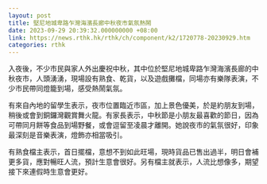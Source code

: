 ```yaml
---
layout: post
title: 堅尼地城卑路乍灣海濱長廊中秋夜市氣氛熱鬧
date: 2023-09-29 20:39:32.000000000 +08:00
link: https://news.rthk.hk/rthk/ch/component/k2/1720778-20230929.htm
categories: rthk
---
```


入夜後，不少市民與家人外出慶祝中秋，其中位於堅尼地城卑路乍灣海濱長廊的中秋夜市，人頭湧湧，現場設有熟食、乾貨，以及遊戲攤檔，同場亦有樂隊表演，不少市民帶同燈籠到場，感受熱鬧氣氛。

有來自內地的留學生表示，夜市位置臨近市區，加上景色優美，於是約朋友到場，稍後或會到銅鑼灣觀賞舞火龍。有家長表示，中秋節是小朋友最喜歡的節日，因為可帶同月餅等食品到場野餐，或會逗留至凌晨才離開。她說夜市的氣氛很好，印象最深刻是音樂表演，燈飾亦相當吸引。

有熟食檔主表示，首日擺檔，意想不到如此旺場，現時貨品已售出過半，明日會補更多貨，應對暢旺人流，預計生意會很好。另有檔主就表示，人流比想像多，期望接下來連假時生意會更好。
